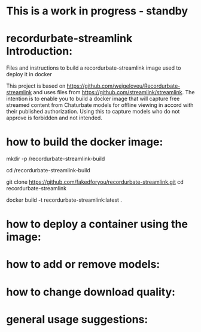# This is a work in progress - standby

# recordurbate-streamlink Introduction:
Files and instructions to build a recordurbate-streamlink image used to deploy it in docker

This project is based on https://github.com/weigeloveu/Recordurbate-streamlink and uses files from https://github.com/streamlink/streamlink. The intention is to enable you to build a docker image that will capture free streamed content from Chaturbate models for offline viewing in accord with their published authorization. Using this to capture models who do not approve is forbidden and not intended.

# how to build the docker image:
mkdir -p /recordurbate-streamlink-build

cd /recordurbate-streamlink-build

git clone https://github.com/fakedforyou/recordurbate-streamlink.git
cd recordurbate-streamlink

docker build -t recordurbate-streamlink:latest .

# how to deploy a container using the image:


# how to add or remove models:


# how to change download quality:


# general usage suggestions:
